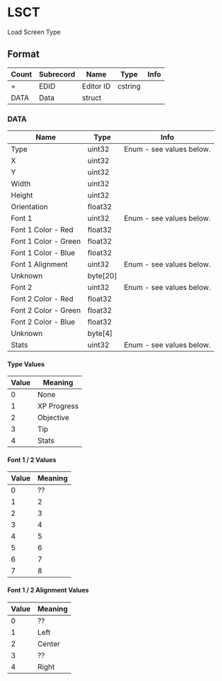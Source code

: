 LSCT
====

Load Screen Type

## Format

Count | Subrecord | Name | Type | Info
------|-----------|------|------|-----
+ | EDID | Editor ID | cstring |
 | DATA | Data | struct |

### DATA

Name | Type | Info
-----|------|-----
Type | uint32 | Enum - see values below.
X | uint32 |
Y | uint32 |
Width | uint32 |
Height | uint32 |
Orientation | float32 |
Font 1 | uint32 | Enum - see values below.
Font 1 Color - Red | float32 |
Font 1 Color - Green | float32 |
Font 1 Color - Blue | float32 |
Font 1 Alignment | uint32 | Enum - see values below.
Unknown | byte[20] |
Font 2 | uint32 | Enum - see values below.
Font 2 Color - Red | float32 |
Font 2 Color - Green | float32 |
Font 2 Color - Blue | float32 |
Unknown | byte[4] |
Stats | uint32 | Enum - see values below.

#### Type Values

Value | Meaning
------|--------
0 | None
1 | XP Progress
2 | Objective
3 | Tip
4 | Stats

#### Font 1 / 2 Values

Value | Meaning
------|--------
0 | ??
1 | 2
2 | 3
3 | 4
4 | 5
5 | 6
6 | 7
7 | 8

#### Font 1 / 2 Alignment Values

Value | Meaning
------|--------
0 | ??
1 | Left
2 | Center
3 | ??
4 | Right